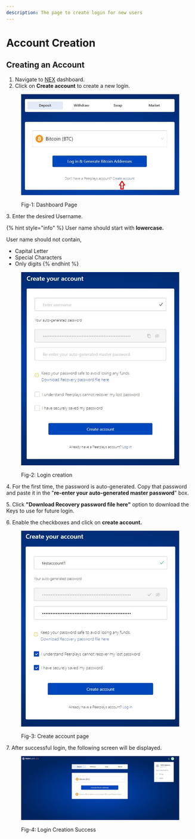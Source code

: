 ```yaml
---
description: The page to create login for new users
---
```


# Account Creation

## Creating an Account

1. Navigate to [NEX](https://nex.peerplays.com/) dashboard.
2. Click on **Create account** to create a new login.

<figure><img src="../../../.gitbook/assets/Create-account.JPG" alt=""><figcaption><p>Fig-1: Dashboard Page</p></figcaption></figure>

3\. Enter the desired Username.&#x20;

{% hint style="info" %}
User name should start with **lowercase.**

User name should not contain,

* Capital Letter
* Special Characters
* Only digits
{% endhint %}

<figure><img src="../../../.gitbook/assets/1 (3).JPG" alt=""><figcaption><p>Fig-2: Login creation</p></figcaption></figure>

4\. For the first time, the password is auto-generated. Copy that password and paste it in the "**re-enter your auto-generated master password**" box.

5\. Click **"Download Recovery password file here"** option to download the Keys to use for future login.

6\.   Enable the checkboxes and click on **create account.**&#x20;

<figure><img src="../../../.gitbook/assets/3 (5).JPG" alt=""><figcaption><p>Fig-3: Create account page</p></figcaption></figure>

7\. After successful login, the following screen will be displayed.

<figure><img src="../../../.gitbook/assets/5 (1).JPG" alt=""><figcaption><p>Fig-4: Login Creation Success</p></figcaption></figure>
